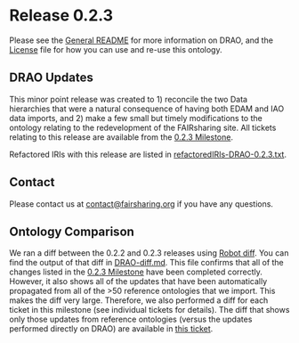 # Release 0.2.3

Please see the [General README](https://github.com/FAIRsharing/domain-ontology/blob/master/README.md) for
more information on DRAO, and the [License](https://github.com/FAIRsharing/domain-ontology/blob/master/LICENSE.md)
file for how you can use and re-use this ontology.

## DRAO Updates

This minor point release was created to 1) reconcile the two Data hierarchies that were a natural consequence of having both EDAM and IAO data imports, and 2) make a few small but timely modifications to the ontology relating to the redevelopment of the FAIRsharing site. All tickets relating to this release are available from the [0.2.3 Milestone](https://github.com/FAIRsharing/domain-ontology/milestone/4).

Refactored IRIs with this release are listed in [refactoredIRIs-DRAO-0.2.3.txt](https://github.com/FAIRsharing/domain-ontology/blob/master/releases/0.2.3/refactoredIRIs-DRAO-0.2.3.txt).

## Contact

Please contact us at contact@fairsharing.org if you have any questions.

## Ontology Comparison

We ran a diff between the 0.2.2 and 0.2.3 releases using [Robot diff](http://robot.obolibrary.org/diff). You can find the output of that diff in [DRAO-diff.md](https://github.com/FAIRsharing/domain-ontology/blob/master/releases/0.2.3/DRAO-diff.md). This file confirms that all of the changes listed in the [0.2.3 Milestone](https://github.com/FAIRsharing/domain-ontology/milestone/4) have been completed correctly. However, it also shows all of the updates that have been automatically propagated from all of the >50 reference ontologies that we import. This makes the diff very large. Therefore, we also performed a diff for each ticket in this milestone (see individual tickets for details). The diff that shows only those updates from reference ontologies (versus the updates performed directly on DRAO) are available in [this ticket](https://github.com/FAIRsharing/domain-ontology/issues/73).
